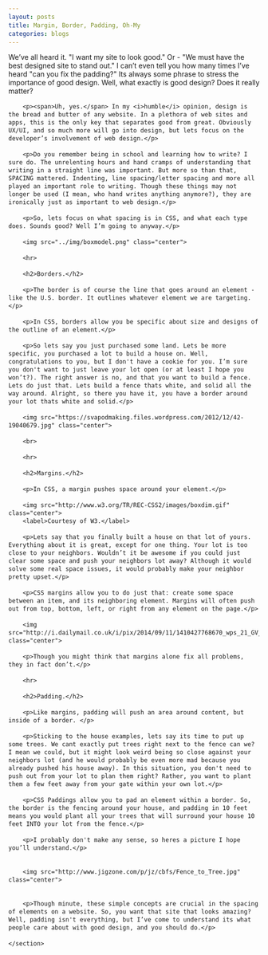 ```yaml
---
layout: posts
title: Margin, Border, Padding, Oh-My
categories:	blogs
---
```


<section>
        <p>We’ve all heard it. "I want my site to look good." Or - "We must have the best designed site to stand out." I can’t even tell you how many times I’ve heard "can you fix the padding?" Its always some phrase to stress the importance of good design. Well, what exactly is good design? Does it really matter?</p>

        <p><span>Uh, yes.</span> In my <i>humble</i> opinion, design is the bread and butter of any website. In a plethora of web sites and apps, this is the only key that separates good from great. Obviously UX/UI, and so much more will go into design, but lets focus on the developer’s involvement of web design.</p>

        <p>Do you remember being in school and learning how to write? I sure do. The unrelenting hours and hand cramps of understanding that writing in a straight line was important. But more so than that, SPACING mattered. Indenting, line spacing/letter spacing and more all played an important role to writing. Though these things may not longer be used (I mean, who hand writes anything anymore?), they are ironically just as important to web design.</p>

        <p>So, lets focus on what spacing is in CSS, and what each type does. Sounds good? Well I’m going to anyway.</p>

        <img src="../img/boxmodel.png" class="center">

        <hr>

        <h2>Borders.</h2>

        <p>The border is of course the line that goes around an element - like the U.S. border. It outlines whatever element we are targeting.</p>

        <p>In CSS, borders allow you be specific about size and designs of the outline of an element.</p>

        <p>So lets say you just purchased some land. Lets be more specific, you purchased a lot to build a house on. Well, congratulations to you, but I don't have a cookie for you. I’m sure you don't want to just leave your lot open (or at least I hope you won’t?). The right answer is no, and that you want to build a fence. Lets do just that. Lets build a fence thats white, and solid all the way around. Alright, so there you have it, you have a border around your lot thats white and solid.</p> 

        <img src="https://svapodmaking.files.wordpress.com/2012/12/42-19040679.jpg" class="center">

        <br>

        <hr>

        <h2>Margins.</h2>

        <p>In CSS, a margin pushes space around your element.</p>

        <img src="http://www.w3.org/TR/REC-CSS2/images/boxdim.gif" class="center">
        <label>Courtesy of W3.</label>

        <p>Lets say that you finally built a house on that lot of yours. Everything about it is great, except for one thing. Your lot is too close to your neighbors. Wouldn’t it be awesome if you could just clear some space and push your neighbors lot away? Although it would solve some real space issues, it would probably make your neighbor pretty upset.</p>

        <p>CSS margins allow you to do just that: create some space between an item, and its neighboring element. Margins will often push out from top, bottom, left, or right from any element on the page.</p>

        <img src="http://i.dailymail.co.uk/i/pix/2014/09/11/1410427768670_wps_21_GV_of_the_extended_61_The.jpg" class="center">

        <p>Though you might think that margins alone fix all problems, they in fact don’t.</p>

        <hr>

        <h2>Padding.</h2>

        <p>Like margins, padding will push an area around content, but inside of a border. </p>

        <p>Sticking to the house examples, lets say its time to put up some trees. We cant exactly put trees right next to the fence can we? I mean we could, but it might look weird being so close against your neighbors lot (and he would probably be even more mad because you already pushed his house away). In this situation, you don't need to push out from your lot to plan them right? Rather, you want to plant them a few feet away from your gate within your own lot.</p> 

        <p>CSS Paddings allow you to pad an element within a border. So, the border is the fencing around your house, and padding in 10 feet means you would plant all your trees that will surround your house 10 feet INTO your lot from the fence.</p> 

        <p>I probably don't make any sense, so heres a picture I hope you’ll understand.</p>


        <img src="http://www.jigzone.com/p/jz/cbfs/Fence_to_Tree.jpg" class="center">


        <p>Though minute, these simple concepts are crucial in the spacing of elements on a website. So, you want that site that looks amazing? Well, padding isn't everything, but I’ve come to understand its what people care about with good design, and you should do.</p>

    </section>